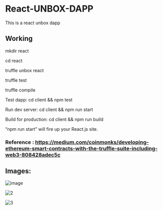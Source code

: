 # React-UNBOX-DAPP
This is a react unbox dapp

## Working

mkdir react

cd react

truffle unbox react


truffle test

truffle compile


Test dapp:            cd client && npm test

Run dev server:       cd client && npm run start

Build for production: cd client && npm run build


“npm run start” will fire up your React.js site.

### Reference : https://medium.com/coinmonks/developing-ethereum-smart-contracts-with-the-truffle-suite-including-web3-808428adec5c

## Images:

![image](https://user-images.githubusercontent.com/58622363/124931169-939bc780-e01f-11eb-9765-cb9c73ef4bf0.png)

![2](https://user-images.githubusercontent.com/58622363/124931210-9d252f80-e01f-11eb-9fae-edc9d09d8a86.png)

![3](https://user-images.githubusercontent.com/58622363/124931238-a3b3a700-e01f-11eb-82e3-3f1df181d2ee.png)




